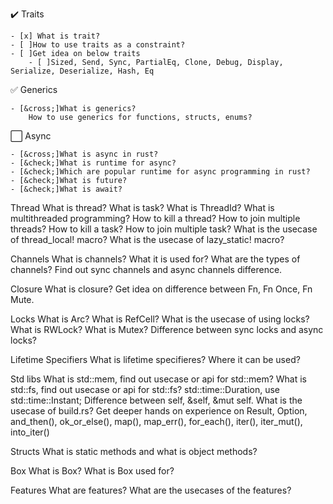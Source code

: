 :heavy_check_mark: Traits

    - [x] What is trait?
    - [ ]How to use traits as a constraint?
    - [ ]Get idea on below traits
        - [ ]Sized, Send, Sync, PartialEq, Clone, Debug, Display, Serialize, Deserialize, Hash, Eq

:white_check_mark: Generics

    - [&cross;]What is generics?
        How to use generics for functions, structs, enums?
    
:white_large_square: Async

    - [&cross;]What is async in rust?
    - [&check;]What is runtime for async?
    - [&check;]Which are popular runtime for async programming in rust?
    - [&check;]What is future?
    - [&check;]What is await?

Thread
    What is thread?
    What is task?
    What is ThreadId?
    What is multithreaded programming?
    How to kill a thread?
    How to join multiple threads?
    How to kill a task?
    How to join multiple task?
    What is the usecase of thread_local! macro?
    What is the usecase of lazy_static! macro?

Channels
    What is channels?
    What it is used for?
    What are the types of channels?
    Find out sync channels and async channels difference.

Closure
    What is closure?
    Get idea on difference between Fn, Fn Once, Fn Mute.

Locks
    What is Arc?
    What is RefCell?
    What is the usecase of using locks?
    What is RWLock?
    What is Mutex?
    Difference between sync locks and async locks?

Lifetime Specifiers
    What is lifetime specifieres?
    Where it can be used?


Std libs
    What is std::mem, find out usecase or api for std::mem?
    What is std::fs, find out usecase or api for std::fs?
    std::time::Duration, use std::time::Instant;
    Difference between self, &self, &mut self.
    What is the usecase of build.rs?
    Get deeper hands on experience on 
        Result, Option, and_then(), ok_or_else(), map(), map_err(), for_each(), iter(), iter_mut(), into_iter()

Structs
    What is static methods and what is object methods?

Box
    What is Box?
    What is Box used for?

Features
    What are features?
    What are the usecases of the features?